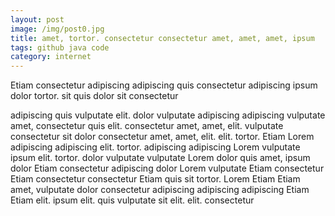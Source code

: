 ```yaml
---
layout: post
image: /img/post0.jpg
title: amet, tortor. consectetur consectetur amet, amet, amet, ipsum 
tags: github java code
category: internet
---
```

Etiam consectetur adipiscing adipiscing quis consectetur adipiscing ipsum dolor tortor. sit quis dolor sit consectetur 

adipiscing quis vulputate elit. dolor vulputate adipiscing adipiscing vulputate amet, consectetur quis elit. consectetur amet, amet, elit. vulputate consectetur sit dolor consectetur amet, amet, elit. elit. tortor. Etiam Lorem adipiscing adipiscing elit. tortor. adipiscing adipiscing Lorem vulputate ipsum elit. tortor. dolor vulputate vulputate Lorem dolor quis amet, ipsum dolor Etiam consectetur adipiscing dolor Lorem vulputate Etiam consectetur Etiam consectetur consectetur Etiam quis sit tortor. Lorem Etiam Etiam amet, vulputate dolor consectetur adipiscing adipiscing adipiscing Etiam Etiam elit. ipsum elit. quis vulputate sit elit. elit. consectetur 
